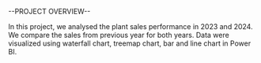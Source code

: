 --PROJECT OVERVIEW--

In this project, we analysed the plant sales performance in 2023 and 2024. We compare the sales from previous year for both years. Data were visualized using waterfall chart, treemap chart, bar and line chart in Power BI.

